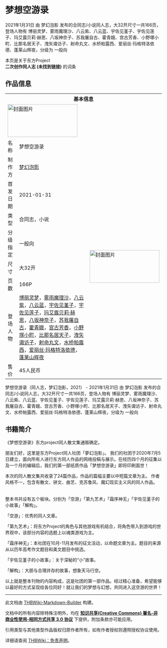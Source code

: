 # 梦想空游录

<!-- source html: G:\repos\THBWiki-Markdown-Builder\THBWikiMarkdown\Temp\main\8\8c\ns0%3A%E6%A2%A6%E6%83%B3%E7%A9%BA%E6%B8%B8%E5%BD%95.html -->

2021年1月31日 由 梦幻泡影  发布的合同志/小说同人志，大32开尺寸一共166页，登场人物有 博丽灵梦、雾雨魔理沙、八云紫、八云蓝、宇佐见堇子、宇佐见莲子、玛艾露贝莉·赫恩、八坂神奈子、苏我屠自古、霍青娥、宫古芳香、小野塚小町、比那名居天子、洩矢诹访子、射命丸文、水桥帕露西、爱丽丝·玛格特洛依德、蓬莱山辉夜，分级为 一般向

本页是关于东方Project  
 **二次创作同人志 (未找到链接)** 的词条

## 作品信息

<table><tbody><tr><th colspan="3">基本信息</th></tr><tr><td class="cover-artwork-mobile" colspan="2"><a href="./文件-梦想空游录封面.jpg.md" class="image" title="封面图片"><img alt="封面图片" src="https://upload.thwiki.cc/thumb/1/18/%E6%A2%A6%E6%83%B3%E7%A9%BA%E6%B8%B8%E5%BD%95%E5%B0%81%E9%9D%A2.jpg/224px-%E6%A2%A6%E6%83%B3%E7%A9%BA%E6%B8%B8%E5%BD%95%E5%B0%81%E9%9D%A2.jpg" decoding="async" loading="lazy" width="224" height="105" srcset="https://upload.thwiki.cc/thumb/1/18/%E6%A2%A6%E6%83%B3%E7%A9%BA%E6%B8%B8%E5%BD%95%E5%B0%81%E9%9D%A2.jpg/336px-%E6%A2%A6%E6%83%B3%E7%A9%BA%E6%B8%B8%E5%BD%95%E5%B0%81%E9%9D%A2.jpg 1.5x, https://upload.thwiki.cc/thumb/1/18/%E6%A2%A6%E6%83%B3%E7%A9%BA%E6%B8%B8%E5%BD%95%E5%B0%81%E9%9D%A2.jpg/448px-%E6%A2%A6%E6%83%B3%E7%A9%BA%E6%B8%B8%E5%BD%95%E5%B0%81%E9%9D%A2.jpg 2x" data-file-width="1604" data-file-height="750"></a></td>
</tr><tr><td class="label">名称</td><td colspan="2"> 梦想空游录 </td></tr><tr><td class="label">制作方</td><td><a href="./梦幻泡影.md" title="梦幻泡影">梦幻泡影</a></td><td class="cover-artwork" rowspan="8" style="min-width:224px;"><a href="./文件-梦想空游录封面.jpg.md" class="image" title="封面图片"><img alt="封面图片" src="https://upload.thwiki.cc/thumb/1/18/%E6%A2%A6%E6%83%B3%E7%A9%BA%E6%B8%B8%E5%BD%95%E5%B0%81%E9%9D%A2.jpg/224px-%E6%A2%A6%E6%83%B3%E7%A9%BA%E6%B8%B8%E5%BD%95%E5%B0%81%E9%9D%A2.jpg" decoding="async" loading="lazy" width="224" height="105" srcset="https://upload.thwiki.cc/thumb/1/18/%E6%A2%A6%E6%83%B3%E7%A9%BA%E6%B8%B8%E5%BD%95%E5%B0%81%E9%9D%A2.jpg/336px-%E6%A2%A6%E6%83%B3%E7%A9%BA%E6%B8%B8%E5%BD%95%E5%B0%81%E9%9D%A2.jpg 1.5x, https://upload.thwiki.cc/thumb/1/18/%E6%A2%A6%E6%83%B3%E7%A9%BA%E6%B8%B8%E5%BD%95%E5%B0%81%E9%9D%A2.jpg/448px-%E6%A2%A6%E6%83%B3%E7%A9%BA%E6%B8%B8%E5%BD%95%E5%B0%81%E9%9D%A2.jpg 2x" data-file-width="1604" data-file-height="750"></a></td>
</tr><tr><td class="label">首发日期</td><td>2021-01-31</td></tr><tr><td class="label">类型</td><td>合同志，小说</td></tr><tr><td class="label">分级指定</td><td>一般向</td></tr><tr><td class="label">尺寸</td><td>大32开</td></tr><tr><td class="label">页数</td><td>166P</td></tr><tr><td class="label">登场人物</td><td><a href="./博丽灵梦.md" title="博丽灵梦">博丽灵梦</a>，<a href="./雾雨魔理沙.md" title="雾雨魔理沙">雾雨魔理沙</a>，<a href="./八云紫.md" title="八云紫">八云紫</a>，<a href="./八云蓝.md" title="八云蓝">八云蓝</a>，<a href="./宇佐见堇子.md" title="宇佐见堇子">宇佐见堇子</a>，<a href="./宇佐见莲子.md" title="宇佐见莲子">宇佐见莲子</a>，<a href="./玛艾露贝莉·赫恩.md" title="玛艾露贝莉·赫恩">玛艾露贝莉·赫恩</a>，<a href="./八坂神奈子.md" title="八坂神奈子">八坂神奈子</a>，<a href="./苏我屠自古.md" title="苏我屠自古">苏我屠自古</a>，<a href="./霍青娥.md" title="霍青娥">霍青娥</a>，<a href="./宫古芳香.md" title="宫古芳香">宫古芳香</a>，<a href="./小野塚小町.md" title="小野塚小町">小野塚小町</a>，<a href="./比那名居天子.md" title="比那名居天子">比那名居天子</a>，<a href="./洩矢诹访子.md" title="洩矢诹访子">洩矢诹访子</a>，<a href="./射命丸文.md" title="射命丸文">射命丸文</a>，<a href="./水桥帕露西.md" title="水桥帕露西">水桥帕露西</a>，<a href="./爱丽丝·玛格特洛依德.md" title="爱丽丝·玛格特洛依德">爱丽丝·玛格特洛依德</a>，<a href="./蓬莱山辉夜.md" title="蓬莱山辉夜">蓬莱山辉夜</a></td></tr><tr><td class="label">售价</td><td>45人民币</td></tr></tbody></table>

梦想空游录（同人志，梦幻泡影，2021） - 2021年1月31日 由 梦幻泡影  发布的合同志/小说同人志，大32开尺寸一共166页，登场人物有 博丽灵梦、雾雨魔理沙、八云紫、八云蓝、宇佐见堇子、宇佐见莲子、玛艾露贝莉·赫恩、八坂神奈子、苏我屠自古、霍青娥、宫古芳香、小野塚小町、比那名居天子、洩矢诹访子、射命丸文、水桥帕露西、爱丽丝·玛格特洛依德、蓬莱山辉夜，分级为 一般向

## 书籍简介
  
《梦想空游录》东方project同人散文集通贩确定。
  
  
  

朋友们好，这里是东方Project同人社团「夢幻泡影」。
我们的社团于2020年7月5日建立，面向所有人进行东方同人作品的网络投稿与展示。在经历四个月的征集以及一个月的编辑后，我们的第一部纸质作品「梦想空游录」即将印刷面世！
  
  
本次的同人散文集共收录了24篇作品，作品的篇幅主要以中短篇文章为主。
作者风格不一，包含有散文、骈文、曲艺、克苏鲁风、魔幻现实主义风的同人作品。
　　
  
  
整本书共设有五个板块。分别为「空游」「第九艺术」「霜序神无」「宇佐见堇子的小故事」「解构」。
  
  
  

「空游」：优秀的同人文章。
  
  
「第九艺术」：将东方Project的角色与其他游戏有机结合，将角色带入到游戏的世界观中，该部分内容的选题上以魂类游戏为主。
  
  
「霜序神无」：本社团在10月-11月发布的征文活动，以命题文章为主。题目的来源从以历年高考作文题目和美文题目中挑选。
  
  
「宇佐见堇子的小故事」：关于深秘的“小”故事。
  
  
「解构」：大胆与合理并存的故事，想象天马行空。
  
  
  

  
  
以上就是整本刊物的内容构成，这是社团的第一部作品。经过精心准备，希望能够以最好的方式呈现给各位同好！就让我们的梦想与幻想，共同进入这空游的世界！
  
  
  

  





---

此文档由 [THBWiki-Markdown-Builder](https://github.com/Delsin-Yu/THBWiki-Markdown-Builder) 构建。

文档中的所有内容除特殊注明外，均在 [**知识共享(Creative Commons) 署名-非商业性使用-相同方式共享 3.0 协议**](https://creativecommons.org/licenses/by-sa/3.0/deed.zh-hans) 下提供，附加条款亦可能应用。

引用类型与其他类型作品版权归原作者所有，如有作者授权则遵照授权协议使用。

详细请查阅 [THBWiki：免责声明](https://thbwiki.cc/THBWiki:%E5%85%8D%E8%B4%A3%E5%A3%B0%E6%98%8E)。

